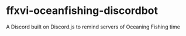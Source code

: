 # ffxvi-oceanfishing-discordbot
A Discord built on Discord.js to remind servers of Oceaning Fishing time
